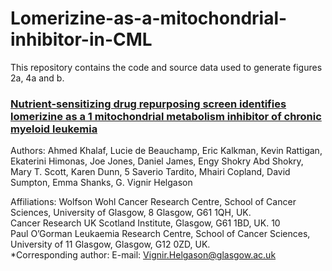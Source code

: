 # Lomerizine-as-a-mitochondrial-inhibitor-in-CML

 This repository contains the code and source data used to generate figures 2a, 4a and b.
 
### <ins> Nutrient-sensitizing drug repurposing screen identifies lomerizine as a 1 mitochondrial metabolism inhibitor of chronic myeloid leukemia </ins>
Authors: Ahmed Khalaf, Lucie de Beauchamp, Eric Kalkman, Kevin Rattigan, Ekaterini Himonas, Joe Jones, Daniel James, Engy Shokry Abd Shokry, Mary T. Scott, Karen Dunn, 5 Saverio Tardito, Mhairi Copland, David Sumpton, Emma Shanks, G. Vignir Helgason

Affiliations:
Wolfson Wohl Cancer Research Centre, School of Cancer Sciences, University of Glasgow, 8 Glasgow, G61 1QH, UK.  <br />
Cancer Research UK Scotland Institute, Glasgow, G61 1BD, UK. 10 <br />
Paul O’Gorman Leukaemia Research Centre, School of Cancer Sciences, University of 11 Glasgow, Glasgow, G12 0ZD, UK. <br />
*Corresponding author: E-mail: Vignir.Helgason@glasgow.ac.uk <br />
